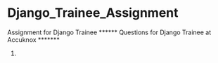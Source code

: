 # Django_Trainee_Assignment
Assignment for Django Trainee
****** Questions for Django Trainee at Accuknox *******

1.
